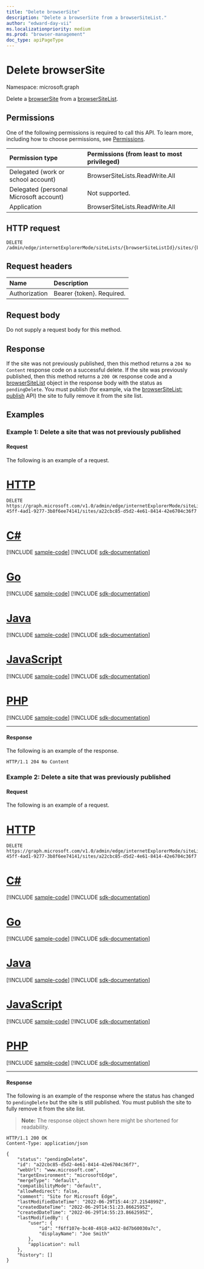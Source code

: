 ```yaml
---
title: "Delete browserSite"
description: "Delete a browserSite from a browserSiteList."
author: "edward-day-vii"
ms.localizationpriority: medium
ms.prod: "browser-management"
doc_type: apiPageType
---
```


# Delete browserSite
Namespace: microsoft.graph

Delete a [browserSite](../resources/browsersite.md) from a [browserSiteList](../resources/browsersitelist.md).

## Permissions
One of the following permissions is required to call this API. To learn more, including how to choose permissions, see [Permissions](/graph/permissions-reference).

|Permission type|Permissions (from least to most privileged)|
|:---|:---|
|Delegated (work or school account)|BrowserSiteLists.ReadWrite.All|
|Delegated (personal Microsoft account)|Not supported.|
|Application|BrowserSiteLists.ReadWrite.All|

## HTTP request

<!-- {
  "blockType": "ignored"
}
-->
``` http
DELETE /admin/edge/internetExplorerMode/siteLists/{browserSiteListId}/sites/{browserSiteId}
```

## Request headers
|Name|Description|
|:---|:---|
|Authorization|Bearer {token}. Required.|

## Request body
Do not supply a request body for this method.

## Response

If the site was not previously published, then this method returns a `204 No Content` response code on a successful delete. If the site was previously published, then this method returns a `200 OK` response code and a [browserSiteList](../resources/browsersitelist.md) object in the response body with the status as `pendingDelete`. You must publish (for example, via the [browserSiteList: publish](../api/browsersitelist-publish.md) API) the site to fully remove it from the site list.

## Examples

### Example 1: Delete a site that was not previously published

#### Request
The following is an example of a request.
# [HTTP](#tab/http)
<!-- {
  "blockType": "request",
  "name": "delete_browsersite_v1_e1",
  "sampleKeys": ["07f4030f-45ff-4ad1-9277-3b8f6ee74141", "a22cbc85-d5d2-4e61-8414-42e6704c36f7"]
}
-->
``` http
DELETE https://graph.microsoft.com/v1.0/admin/edge/internetExplorerMode/siteLists/07f4030f-45ff-4ad1-9277-3b8f6ee74141/sites/a22cbc85-d5d2-4e61-8414-42e6704c36f7
```

# [C#](#tab/csharp)
[!INCLUDE [sample-code](../includes/snippets/csharp/delete-browsersite-v1-e1-csharp-snippets.md)]
[!INCLUDE [sdk-documentation](../includes/snippets/snippets-sdk-documentation-link.md)]

# [Go](#tab/go)
[!INCLUDE [sample-code](../includes/snippets/go/delete-browsersite-v1-e1-go-snippets.md)]
[!INCLUDE [sdk-documentation](../includes/snippets/snippets-sdk-documentation-link.md)]

# [Java](#tab/java)
[!INCLUDE [sample-code](../includes/snippets/java/delete-browsersite-v1-e1-java-snippets.md)]
[!INCLUDE [sdk-documentation](../includes/snippets/snippets-sdk-documentation-link.md)]

# [JavaScript](#tab/javascript)
[!INCLUDE [sample-code](../includes/snippets/javascript/delete-browsersite-v1-e1-javascript-snippets.md)]
[!INCLUDE [sdk-documentation](../includes/snippets/snippets-sdk-documentation-link.md)]

# [PHP](#tab/php)
[!INCLUDE [sample-code](../includes/snippets/php/delete-browsersite-v1-e1-php-snippets.md)]
[!INCLUDE [sdk-documentation](../includes/snippets/snippets-sdk-documentation-link.md)]

---

#### Response
The following is an example of the response.
<!-- {
  "blockType": "response",
  "truncated": true
}
-->
``` http
HTTP/1.1 204 No Content
```

### Example 2: Delete a site that was previously published

#### Request
The following is an example of a request.
# [HTTP](#tab/http)
<!-- {
  "blockType": "request",
  "name": "delete_browsersite_v1_e2",
  "sampleKeys": ["07f4030f-45ff-4ad1-9277-3b8f6ee74141", "a22cbc85-d5d2-4e61-8414-42e6704c36f7"]
}
-->
``` http
DELETE https://graph.microsoft.com/v1.0/admin/edge/internetExplorerMode/siteLists/07f4030f-45ff-4ad1-9277-3b8f6ee74141/sites/a22cbc85-d5d2-4e61-8414-42e6704c36f7
```

# [C#](#tab/csharp)
[!INCLUDE [sample-code](../includes/snippets/csharp/delete-browsersite-v1-e2-csharp-snippets.md)]
[!INCLUDE [sdk-documentation](../includes/snippets/snippets-sdk-documentation-link.md)]

# [Go](#tab/go)
[!INCLUDE [sample-code](../includes/snippets/go/delete-browsersite-v1-e2-go-snippets.md)]
[!INCLUDE [sdk-documentation](../includes/snippets/snippets-sdk-documentation-link.md)]

# [Java](#tab/java)
[!INCLUDE [sample-code](../includes/snippets/java/delete-browsersite-v1-e2-java-snippets.md)]
[!INCLUDE [sdk-documentation](../includes/snippets/snippets-sdk-documentation-link.md)]

# [JavaScript](#tab/javascript)
[!INCLUDE [sample-code](../includes/snippets/javascript/delete-browsersite-v1-e2-javascript-snippets.md)]
[!INCLUDE [sdk-documentation](../includes/snippets/snippets-sdk-documentation-link.md)]

# [PHP](#tab/php)
[!INCLUDE [sample-code](../includes/snippets/php/delete-browsersite-v1-e2-php-snippets.md)]
[!INCLUDE [sdk-documentation](../includes/snippets/snippets-sdk-documentation-link.md)]

---

#### Response
The following is an example of the response where the status has changed to `pendingDelete` but the site is still published. You must publish the site to fully remove it from the site list.
>**Note:** The response object shown here might be shortened for readability.
<!-- {
  "blockType": "response",
  "truncated": true,
  "@odata.type": "microsoft.graph.browserSite"
}
-->
``` http
HTTP/1.1 200 OK
Content-Type: application/json

{
    "status": "pendingDelete",
    "id": "a22cbc85-d5d2-4e61-8414-42e6704c36f7",
    "webUrl": "www.microsoft.com",
    "targetEnvironment": "microsoftEdge",
    "mergeType": "default",
    "compatibilityMode": "default",
    "allowRedirect": false,
    "comment": "Site for Microsoft Edge",
    "lastModifiedDateTime": "2022-06-29T15:44:27.2154899Z",
    "createdDateTime": "2022-06-29T14:51:23.8662595Z",
    "createdDateTime": "2022-06-29T14:55:23.8662595Z",
    "lastModifiedBy": {
        "user": {
            "id": "f6ff107e-bc40-4918-a432-8d7b60030a7c",
            "displayName": "Joe Smith"
        },
        "application": null
    },
    "history": []
}
```
